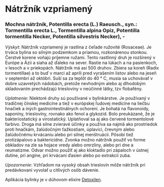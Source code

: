 Nátržník vzpriamený
===================

### Mochna nátržník, Potentilla erecta (L.) Raeusch., syn.: Tormentilla erecta L., Tormentilla alpina Opiz, Potentilla tormentilla Necker, Potentilla silvestris Necker), -

*Výskyt*: Nátržník vzpriamený je rastlina z čeľade ružovité (Rosaceae). Je
trváca bylina so silným podzemkom a priamou, rozkonárenou stonkou. Čerstvé
korene voňajú príjemne ružami. Tento rastlinný druh je rozšírený v Európe a Ázii
a siaha až ďaleko na sever. Rastie na lúkach a na pasienkoch, v lesoch a v
priekopách. Nátržník má asi 500 druhov. Zbiera sa koreň (Radix tormentillae) a
to buď v marci až apríli pred vyrašením listov alebo na jeseň v septembri až
októbri. Suší sa za teplôt do 40 ° C, musia sa uchovávať v dobre uzavretých
nádobách, pretože nevhodným alebo aj dlhodobým skladovaním prechádzajú
triesloviny v neúčinné látky, tzv flobafény.

*Uplatnenie*: Niektoré druhy sú používané v bylinkárstve. Je používaný v
tradičnej čínskej medicíne a tiež v európskej ľudovej medicíne na liečbu hnačiek
a iných gastrointestinálnych ochorení. Je bohatá na flavonoidy, saponíny,
triesloviny, rovnako ako fenol a glykozid. Bolo preukázané, že je
bakteriostatický a virostatický. Uplatňoval sa aj ako červené tormentolové
farbivo. Droga má silne zvieravé účinky a používa sa najmä ako prostriedok proti
hnačkám, žalúdočným ťažkostiam, úplavici, črevným alebo žalúdočnému krvácaniu
alebo pri silnej menštruácii. Pôsobí tiež protizápalovo a baktericídne. Zvonka
možno nátržník použiť vo forme obkladov na zle sa hojace vredy alebo omrzliny,
alebo pri dne a reumatizme. Odvar možno použiť aj ako kloktadlo pri zápaloch v
ústnej dutine, pri angíne, pri krvácaní ďasien alebo po extrakcii zuba.

*Upozornenie*: Vzhľadom na vysoký obsah trieslovín môže nátržník pri
predávkovaní vyvolať u citlivých osôb dávenie.

Aplikácia bylinky je v dúhovom elixíre
[Detoxilen](/sip/p/detoxilen/).

